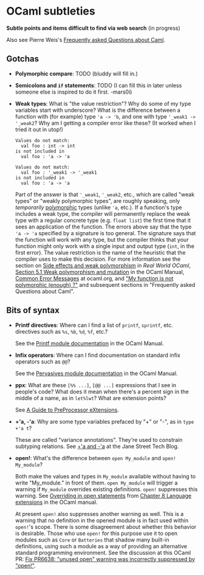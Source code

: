 # OCaml subtleties
**Subtle points and items difficult to find via web search** (in progress)

Also see Pierre Weis's [Frequently asked Questions about Caml](http://caml.inria.fr/pub/old_caml_site/FAQ/FAQ_EXPERT-eng.html).

## Gotchas

* **Polymorphic compare**: TODO (bluddy will fill in.)

* **Semicolons and `if` statements**: TODO (I can fill this
  in later unless someone else is inspired to do it first. -mars0i)

* **Weak types**: What is "the value restriction"?
  Why do some of my type variables start with underscore?
  What is the difference between a function with (for example) type `'a -> 'b`,
  and one with type `'_weak1 -> '_weak2`?  Why am I getting a
  compiler error like these? (It worked when I tried it out in utop!)
  ```
  Values do not match:
    val foo : int -> int
  is not included in
    val foo : 'a -> 'a
  
  Values do not match:
    val foo : '_weak1 -> '_weak1
  is not included in
    val foo : 'a -> 'a
  ```

  Part of the answer is that `'_weak1`, `'_weak2`, etc., which are called
  "weak types" or "weakly polymorphic types", are roughly speaking, only *temporarily*
  [polymorphic](http://ocaml.org/learn/tutorials/basics.html#Polymorphic-functions) types (unlike `'a`, etc.).  If a function's type includes a weak type,
  the compiler will permanently replace the weak type with a regular concrete type
  (e.g. `float list`) the first time that it sees an application of the function.
  The errors above say that the type `'a -> 'a` specified by a signature is too general.
  The signature says that the function will work with any type, but the compiler
  thinks that your function might only work with a single input and output type
  (`int`, in the first error).  The value restriction is the name of the heuristic
  that the compiler uses to make this decision.  For more information see the section on
  [Side effects and weak polymorphism](https://realworldocaml.org/v1/en/html/imperative-programming-1.html#side-effects-and-weak-polymorphism)
  in *Real World OCaml*,
  [Section 5.1 Weak polymorphism and mutation](http://caml.inria.fr/pub/docs/manual-ocaml/polymorphism.html#sec51) 
  in the OCaml Manual, [Common Error Messages](http://ocaml.org/learn/tutorials/common_error_messages.html#The-type-of-this-expression-contains-type-variables-that-cannot-be-generalized) at ocaml.org, and ["My function is not polymorphic (enough) ?"](http://caml.inria.fr/pub/old_caml_site/FAQ/FAQ_EXPERT-eng.html#eta_expansion) and subsequent sections in "Frequently asked Questions about Caml".

## Bits of syntax

* **Printf directives**: Where can I find a list of `printf`, `sprintf`,
  etc. directives such as `%s`, `%b`, `%d`, `%f`, etc.?  
  
  See the [Printf
  module documentation](http://caml.inria.fr/pub/docs/manual-ocaml/libref/Printf.html)
  in the OCaml Manual.

* **Infix operators**: Where can I find documentation on standard infix
  operators such as `@@`?
  
  See the [Pervasives module
  documentation](http://caml.inria.fr/pub/docs/manual-ocaml/libref/Pervasives.html)
  in the OCaml Manual.

* **ppx**: What are these `[%% ...]`, `[@@ ...]` expressions that I
  see in people's code?  What does it mean when there's a percent sign in the 
  middle of a name, as in `let%lwt`? What are extension points?
  
  See [A Guide to PreProcessor eXtensions](ppx.md).

* **+'a, -'a**: Why are some type variables prefaced by "+" or "-",
  as in `type +'a t`?
  
  These are called "variance annotations".  They're used to constrain
  subtyping relations.  See [+'a and
  -'a](https://blog.janestreet.com/a-and-a) at the Jane Street Tech
  Blog.

* **open!**: What's the difference between `open My_module` and
  `open! My_module`?
  
  Both make the values and types in `My_module` available without having
  to write "My_module." in front of them.  `open My_module` will trigger
  a warning if `My_module` overrides existing definitions.  `open!` suppresses
  this warning.  See [Overriding in open statements](http://caml.inria.fr/pub/docs/manual-ocaml/extn.html#sec250)
  from [Chapter 8 Language extensions](http://caml.inria.fr/pub/docs/manual-ocaml/extn.html) in
  the OCaml manual.  
  
  At present `open!` also suppresses another warning as well.  This is a warning
  that no definition in the opened module is in fact used within
  `open!`'s scope.  There is some disagreement about whether this behavior
  is desirable.  Those who use `open!` for this purpose use it to open modules
  such as `Core` or `Batteries` that shadow many built-in definitions, using such
  a module as a way of providing an alternative standard programming environment.
  See the discussion at this OCaml PR: [Fix PR6638: "unused open" warning was incorrectly suppressed
  by "open!"](https://github.com/ocaml/ocaml/pull/1110).
